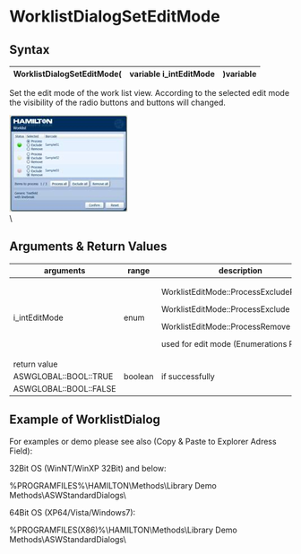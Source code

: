 # WorklistDialogSetEditMode

## Syntax

| WorklistDialogSetEditMode( | variable i\_intEditMode | )variable |
| -------------------------- | ----------------------- | --------- |

Set the edit mode of the work list view. According to the selected edit mode the visibility of the radio buttons and buttons will changed.

![](<../../../../.gitbook/assets/image (15).png>)\
\


## Arguments & Return Values

| arguments              | range   | description                                                                                                                                                          |
| ---------------------- | ------- | -------------------------------------------------------------------------------------------------------------------------------------------------------------------- |
| i\_intEditMode         | enum    | <p>WorklistEditMode::ProcessExcludeRemove</p><p>WorklistEditMode::ProcessExclude</p><p>WorklistEditMode::ProcessRemove</p><p>used for edit mode (Enumerations R)</p> |
| return value           |         |                                                                                                                                                                      |
| ASWGLOBAL::BOOL::TRUE  | boolean | if successfully                                                                                                                                                      |
| ASWGLOBAL::BOOL::FALSE |         |                                                                                                                                                                      |

## Example of WorklistDialog

For examples or demo please see also (Copy & Paste to Explorer Adress Field):

32Bit OS (WinNT/WinXP 32Bit) and below:

%PROGRAMFILES%\HAMILTON\Methods\Library Demo Methods\ASWStandardDialogs\\

64Bit OS (XP64/Vista/Windows7):

%PROGRAMFILES(X86)%\HAMILTON\Methods\Library Demo Methods\ASWStandardDialogs\\
